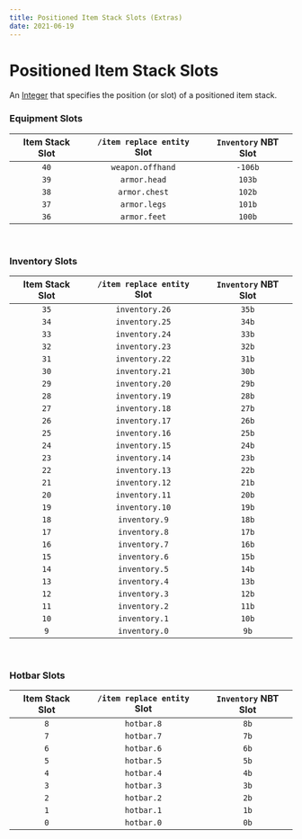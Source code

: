 ```yaml
---
title: Positioned Item Stack Slots (Extras)
date: 2021-06-19
---
```


# Positioned Item Stack Slots

An [Integer](../../types/data_types/integer.md) that specifies the position (or slot) of a positioned item stack.

### Equipment Slots

| Item Stack Slot | `/item replace entity` Slot | `Inventory` NBT Slot |
| :-------------: | :-------------------------: | :------------------: |
|      `40`       |      `weapon.offhand`       |       `-106b`        |
|      `39`       |        `armor.head`         |        `103b`        |
|      `38`       |        `armor.chest`        |        `102b`        |
|      `37`       |        `armor.legs`         |        `101b`        |
|      `36`       |        `armor.feet`         |        `100b`        |

<br>

### Inventory Slots

| Item Stack Slot | `/item replace entity` Slot | `Inventory` NBT Slot |
| :-------------: | :-------------------------: | :------------------: |
|      `35`       |       `inventory.26`        |        `35b`         |
|      `34`       |       `inventory.25`        |        `34b`         |
|      `33`       |       `inventory.24`        |        `33b`         |
|      `32`       |       `inventory.23`        |        `32b`         |
|      `31`       |       `inventory.22`        |        `31b`         |
|      `30`       |       `inventory.21`        |        `30b`         |
|      `29`       |       `inventory.20`        |        `29b`         |
|      `28`       |       `inventory.19`        |        `28b`         |
|      `27`       |       `inventory.18`        |        `27b`         |
|      `26`       |       `inventory.17`        |        `26b`         |
|      `25`       |       `inventory.16`        |        `25b`         |
|      `24`       |       `inventory.15`        |        `24b`         |
|      `23`       |       `inventory.14`        |        `23b`         |
|      `22`       |       `inventory.13`        |        `22b`         |
|      `21`       |       `inventory.12`        |        `21b`         |
|      `20`       |       `inventory.11`        |        `20b`         |
|      `19`       |       `inventory.10`        |        `19b`         |
|      `18`       |        `inventory.9`        |        `18b`         |
|      `17`       |        `inventory.8`        |        `17b`         |
|      `16`       |        `inventory.7`        |        `16b`         |
|      `15`       |        `inventory.6`        |        `15b`         |
|      `14`       |        `inventory.5`        |        `14b`         |
|      `13`       |        `inventory.4`        |        `13b`         |
|      `12`       |        `inventory.3`        |        `12b`         |
|      `11`       |        `inventory.2`        |        `11b`         |
|      `10`       |        `inventory.1`        |        `10b`         |
|       `9`       |        `inventory.0`        |         `9b`         |

<br>

### Hotbar Slots

| Item Stack Slot | `/item replace entity` Slot | `Inventory` NBT Slot |
| :-------------: | :-------------------------: | :------------------: |
|       `8`       |         `hotbar.8`          |         `8b`         |
|       `7`       |         `hotbar.7`          |         `7b`         |
|       `6`       |         `hotbar.6`          |         `6b`         |
|       `5`       |         `hotbar.5`          |         `5b`         |
|       `4`       |         `hotbar.4`          |         `4b`         |
|       `3`       |         `hotbar.3`          |         `3b`         |
|       `2`       |         `hotbar.2`          |         `2b`         |
|       `1`       |         `hotbar.1`          |         `1b`         |
|       `0`       |         `hotbar.0`          |         `0b`         |
